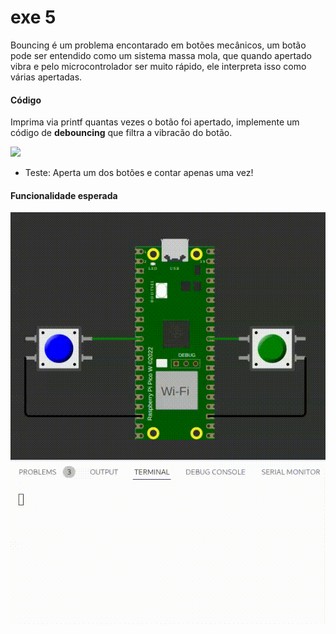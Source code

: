 # exe 5

Bouncing é um problema encontarado em botões mecânicos, um botão pode ser entendido como um sistema massa mola, que quando apertado vibra e pelo microcontrolador ser muito rápido, ele interpreta isso como várias apertadas.

#### Código

Imprima via printf quantas vezes o botão foi apertado, implemente um código de **debouncing** que filtra a vibracão do botão.

![](https://raw.githubusercontent.com/OnionIoT/Onion-Docs/master/Omega2/Kit-Guides/img/switch-bouncing.gif)

- Teste: Aperta um dos botões e contar apenas uma vez!

#### Funcionalidade esperada

![](lab_gpio_pre_exe5.gif)
